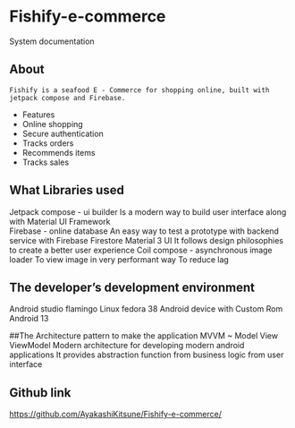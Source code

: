 # Fishify-e-commerce
System documentation


## About
	Fishify is a seafood E - Commerce for shopping online, built with jetpack compose and Firebase.
- Features
- Online shopping
- Secure authentication
- Tracks orders
- Recommends items 
- Tracks sales
  
## What Libraries used
Jetpack compose - ui builder
Is a modern way to build user interface along with Material UI Framework  
Firebase - online database 
An easy way to test a prototype with backend service with Firebase Firestore 
Material 3 UI
It follows design philosophies to create a better user experience
Coil compose - asynchronous image loader
To view image in very performant way
To reduce lag

## The developer’s development environment
Android studio flamingo 
Linux fedora 38
Android device with Custom Rom Android 13

##The Architecture pattern to make the application
MVVM ~ Model View ViewModel
Modern architecture for developing modern android applications
It provides abstraction function from business logic from user interface

## Github link
https://github.com/AyakashiKitsune/Fishify-e-commerce/
